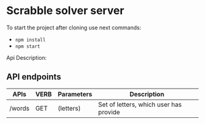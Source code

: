 # Scrabble solver server

To start the project after cloning use next commands:
- `npm install`
- `npm start`

Api Description:
## API endpoints

| APIs | VERB | Parameters | Description |
| --- | --- | --- | --- |
| /words | GET | (letters) | Set of letters, which user has provide |


  
